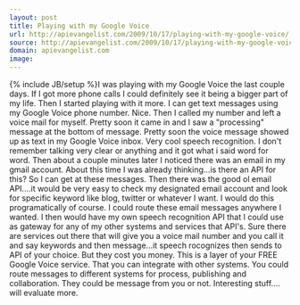 ```yaml
---
layout: post
title: Playing with my Google Voice
url: http://apievangelist.com/2009/10/17/playing-with-my-google-voice/
source: http://apievangelist.com/2009/10/17/playing-with-my-google-voice/
domain: apievangelist.com
image: 
---
```

{% include JB/setup %}I was playing with my Google Voice the last couple days. If I got more phone calls I could definitely see it being a bigger part of my life.
Then I started playing with it more. I can get text messages using my Google Voice phone number. Nice.
Then I called my number and left a voice mail for myself. Pretty soon it came in and I saw a "processing" message at the bottom of message.
Pretty soon the voice message showed up as text in my Google Voice inbox. Very cool speech recognition. I don't remember talking very clear or anything and it got what i said word for word.
Then about a couple minutes later I noticed there was an email in my gmail account. About this time I was already thinking...is there an API for this? So I can get at these messages.
Then there was the good ol email API....it would be very easy to check my designated email account and look for specific keyword like blog, twitter or whatever I want. I would do this programatically of course. I could route these email messages anywhere I wanted.
I then would have my own speech recognition API that I could use as gateway for any of my other systems and services that API's.
Sure there are services out there that will give you a voice mail number and you call it and say keywords and then message...it speech rocognizes then sends to API of your choice. But they cost you money.
This is a layer of your FREE Google Voice service. That you can integrate with other systems. You could route messages to different systems for process, publishing and collaboration. They could be message from you or not.
Interesting stuff.... will evaluate more.
